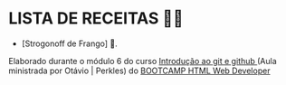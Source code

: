 # LISTA DE RECEITAS 👩‍🍳

- [Strogonoff de Frango] 🐔.


Elaborado durante o módulo 6 do curso [ Introdução ao git e github ](https://web.digitalinnovation.one/course/introducao-ao-git-e-ao-github/learning/75b9fe49-6ed4-4480-83a7-7e37fc356aa9?back=/track/html-web-developer&bootcamp_id=9fb3f492-ea99-4055-82cb-c364f18706ec) (Aula ministrada por Otávio | Perkles) do [BOOTCAMP HTML Web Developer](https://web.digitalinnovation.one/track/html-web-developer)
